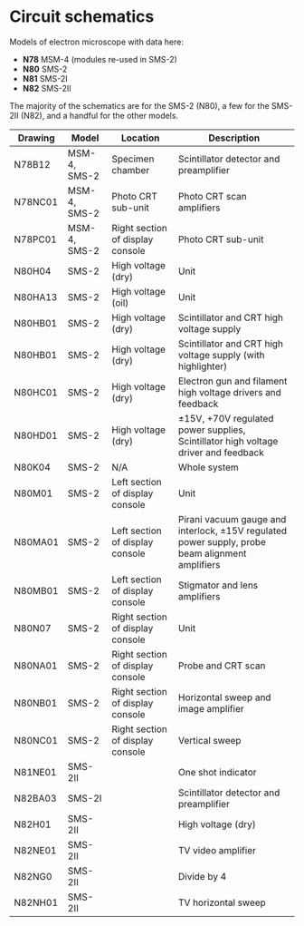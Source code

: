 # Circuit schematics

Models of electron microscope with data here:

- **N78** MSM-4 (modules re-used in SMS-2)
- **N80** SMS-2
- **N81** SMS-2I
- **N82** SMS-2II

The majority of the schematics are for the SMS-2 (N80), a few for the SMS-2II (N82), and a handful for the other models.

|Drawing|Model|Location|Description|
|---|---|---|---|
|N78B12|MSM-4, SMS-2|Specimen chamber|Scintillator detector and preamplifier|
|N78NC01|MSM-4, SMS-2|Photo CRT sub-unit|Photo CRT scan amplifiers|
|N78PC01|MSM-4, SMS-2|Right section of display console|Photo CRT sub-unit|
|N80H04|SMS-2|High voltage (dry)|Unit|
|N80HA13|SMS-2|High voltage (oil)|Unit|
|N80HB01|SMS-2|High voltage (dry)|Scintillator and CRT high voltage supply|
|N80HB01|SMS-2|High voltage (dry)|Scintillator and CRT high voltage supply (with highlighter)|
|N80HC01|SMS-2|High voltage (dry)|Electron gun and filament high voltage drivers and feedback|
|N80HD01|SMS-2|High voltage (dry)|±15V, +70V regulated power supplies, Scintillator high voltage driver and feedback|
|N80K04|SMS-2|N/A|Whole system|
|N80M01|SMS-2|Left section of display console|Unit|
|N80MA01|SMS-2|Left section of display console|Pirani vacuum gauge and interlock, ±15V regulated power supply, probe beam alignment amplifiers|
|N80MB01|SMS-2|Left section of display console|Stigmator and lens amplifiers|
|N80N07|SMS-2|Right section of display console|Unit|
|N80NA01|SMS-2|Right section of display console|Probe and CRT scan|
|N80NB01|SMS-2|Right section of display console|Horizontal sweep and image amplifier|
|N80NC01|SMS-2|Right section of display console|Vertical sweep|
|N81NE01|SMS-2II||One shot indicator|
|N82BA03|SMS-2I||Scintillator detector and preamplifier|
|N82H01|SMS-2II||High voltage (dry)|
|N82NE01|SMS-2II||TV video amplifier|
|N82NG0|SMS-2II||Divide by 4|
|N82NH01|SMS-2II||TV horizontal sweep|

